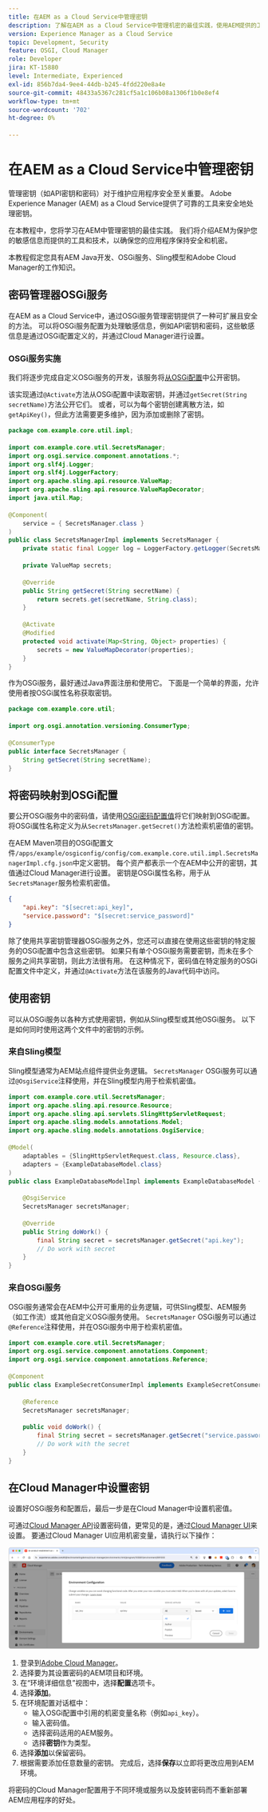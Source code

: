 ```yaml
---
title: 在AEM as a Cloud Service中管理密钥
description: 了解在AEM as a Cloud Service中管理机密的最佳实践，使用AEM提供的工具和技术来保护您的敏感信息，确保您的应用程序保持安全和机密。
version: Experience Manager as a Cloud Service
topic: Development, Security
feature: OSGI, Cloud Manager
role: Developer
jira: KT-15880
level: Intermediate, Experienced
exl-id: 856b7da4-9ee4-44db-b245-4fdd220e8a4e
source-git-commit: 48433a5367c281cf5a1c106b08a1306f1b0e8ef4
workflow-type: tm+mt
source-wordcount: '702'
ht-degree: 0%

---
```


# 在AEM as a Cloud Service中管理密钥

管理密钥（如API密钥和密码）对于维护应用程序安全至关重要。 Adobe Experience Manager (AEM) as a Cloud Service提供了可靠的工具来安全地处理密钥。

在本教程中，您将学习在AEM中管理密钥的最佳实践。 我们将介绍AEM为保护您的敏感信息而提供的工具和技术，以确保您的应用程序保持安全和机密。

本教程假定您具有AEM Java开发、OSGi服务、Sling模型和Adobe Cloud Manager的工作知识。

## 密码管理器OSGi服务

在AEM as a Cloud Service中，通过OSGi服务管理密钥提供了一种可扩展且安全的方法。 可以将OSGi服务配置为处理敏感信息，例如API密钥和密码，这些敏感信息是通过OSGi配置定义的，并通过Cloud Manager进行设置。

### OSGi服务实施

我们将逐步完成自定义OSGi服务的开发，该服务将[从OSGi配置](https://experienceleague.adobe.com/zh-hans/docs/experience-manager-cloud-service/content/implementing/deploying/configuring-osgi#secret-configuration-values)中公开密钥。

该实现通过`@Activate`方法从OSGi配置中读取密钥，并通过`getSecret(String secretName)`方法公开它们。 或者，可以为每个密钥创建离散方法，如`getApiKey()`，但此方法需要更多维护，因为添加或删除了密钥。

```java
package com.example.core.util.impl;

import com.example.core.util.SecretsManager;
import org.osgi.service.component.annotations.*;
import org.slf4j.Logger;
import org.slf4j.LoggerFactory;
import org.apache.sling.api.resource.ValueMap;
import org.apache.sling.api.resource.ValueMapDecorator;
import java.util.Map;

@Component(
    service = { SecretsManager.class }
)
public class SecretsManagerImpl implements SecretsManager {
    private static final Logger log = LoggerFactory.getLogger(SecretsManagerImpl.class);
 
    private ValueMap secrets;

    @Override
    public String getSecret(String secretName) {
        return secrets.get(secretName, String.class);
    }

    @Activate
    @Modified
    protected void activate(Map<String, Object> properties) {
        secrets = new ValueMapDecorator(properties);
    }
}
```

作为OSGi服务，最好通过Java界面注册和使用它。 下面是一个简单的界面，允许使用者按OSGi属性名称获取密钥。

```java
package com.example.core.util;

import org.osgi.annotation.versioning.ConsumerType;

@ConsumerType
public interface SecretsManager {
    String getSecret(String secretName);
}
```

## 将密码映射到OSGi配置

要公开OSGi服务中的密码值，请使用[OSGi密码配置值](https://experienceleague.adobe.com/zh-hans/docs/experience-manager-cloud-service/content/implementing/deploying/configuring-osgi#secret-configuration-values)将它们映射到OSGi配置。 将OSGi属性名称定义为从`SecretsManager.getSecret()`方法检索机密值的密钥。

在AEM Maven项目的OSGi配置文件`/apps/example/osgiconfig/config/com.example.core.util.impl.SecretsManagerImpl.cfg.json`中定义密钥。 每个资产都表示一个在AEM中公开的密钥，其值通过Cloud Manager进行设置。 密钥是OSGi属性名称，用于从`SecretsManager`服务检索机密值。

```json
{
    "api.key": "$[secret:api_key]",
    "service.password": "$[secret:service_password]"
}
```

除了使用共享密钥管理器OSGi服务之外，您还可以直接在使用这些密钥的特定服务的OSGi配置中包含这些密钥。 如果只有单个OSGi服务需要密钥，而未在多个服务之间共享密钥，则此方法很有用。 在这种情况下，密码值在特定服务的OSGi配置文件中定义，并通过`@Activate`方法在该服务的Java代码中访问。

## 使用密钥

可以从OSGi服务以各种方式使用密钥，例如从Sling模型或其他OSGi服务。 以下是如何同时使用这两个文件中的密钥的示例。

### 来自Sling模型

Sling模型通常为AEM站点组件提供业务逻辑。 `SecretsManager` OSGi服务可以通过`@OsgiService`注释使用，并在Sling模型内用于检索机密值。

```java
import com.example.core.util.SecretsManager;
import org.apache.sling.api.resource.Resource;
import org.apache.sling.api.servlets.SlingHttpServletRequest;
import org.apache.sling.models.annotations.Model;
import org.apache.sling.models.annotations.OsgiService;

@Model(
    adaptables = {SlingHttpServletRequest.class, Resource.class},
    adapters = {ExampleDatabaseModel.class}
)
public class ExampleDatabaseModelImpl implements ExampleDatabaseModel {

    @OsgiService
    SecretsManager secretsManager;

    @Override 
    public String doWork() {
        final String secret = secretsManager.getSecret("api.key");
        // Do work with secret
    }
}
```

### 来自OSGi服务

OSGi服务通常会在AEM中公开可重用的业务逻辑，可供Sling模型、AEM服务（如工作流）或其他自定义OSGi服务使用。 `SecretsManager` OSGi服务可以通过`@Reference`注释使用，并在OSGi服务中用于检索机密值。

```java
import com.example.core.util.SecretsManager;
import org.osgi.service.component.annotations.Component;
import org.osgi.service.component.annotations.Reference;

@Component
public class ExampleSecretConsumerImpl implements ExampleSecretConsumer {

    @Reference
    SecretsManager secretsManager;

    public void doWork() {
        final String secret = secretsManager.getSecret("service.password");
        // Do work with the secret
    }
}
```

## 在Cloud Manager中设置密钥

设置好OSGi服务和配置后，最后一步是在Cloud Manager中设置机密值。

可通过[Cloud Manager API](https://developer.adobe.com/experience-cloud/cloud-manager/reference/api/#tag/Variables)设置密码值，更常见的是，通过[Cloud Manager UI](https://experienceleague.adobe.com/zh-hans/docs/experience-manager-cloud-service/content/implementing/using-cloud-manager/environment-variables#overview)来设置。 要通过Cloud Manager UI应用机密变量，请执行以下操作：

![Cloud Manager密码配置](./assets/secrets/cloudmanager-configuration.png)

1. 登录到[Adobe Cloud Manager](https://my.cloudmanager.adobe.com)。
1. 选择要为其设置密码的AEM项目和环境。
1. 在“环境详细信息”视图中，选择&#x200B;**配置**&#x200B;选项卡。
1. 选择&#x200B;**添加**。
1. 在环境配置对话框中：
   - 输入OSGi配置中引用的机密变量名称（例如`api_key`）。
   - 输入密码值。
   - 选择密码适用的AEM服务。
   - 选择&#x200B;**密钥**&#x200B;作为类型。
1. 选择&#x200B;**添加**&#x200B;以保留密码。
1. 根据需要添加任意数量的密钥。 完成后，选择&#x200B;**保存**&#x200B;以立即将更改应用到AEM环境。

将密码的Cloud Manager配置用于不同环境或服务以及旋转密码而不重新部署AEM应用程序的好处。
